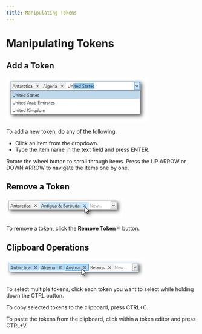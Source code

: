 ```yaml
---
title: Manipulating Tokens
---
```

# Manipulating Tokens
## Add a Token
![EU_XtraEditors_Tokens](../../images/img127016.png)

To add a new token, do any of the following.
* Click an item from the dropdown.
* Type the item name in the text field and press ENTER.

Rotate the wheel button to scroll through items. Press the UP ARROW or DOWN ARROW to navigate the items one by one.

## Remove a Token
![Remove Token](../../images/img127021.png)

To remove a token, click the **Remove Token**![Remove Token Button](../../images/img127020.png) button.

## Clipboard Operations
![Multiselect Tokens](../../images/img127022.png)

To select multiple tokens, click each token you want to select while holding down the CTRL button.

To copy selected tokens to the clipboard, press CTRL+C.

To paste the tokens from the clipboard, click within a token editor and press CTRL+V.